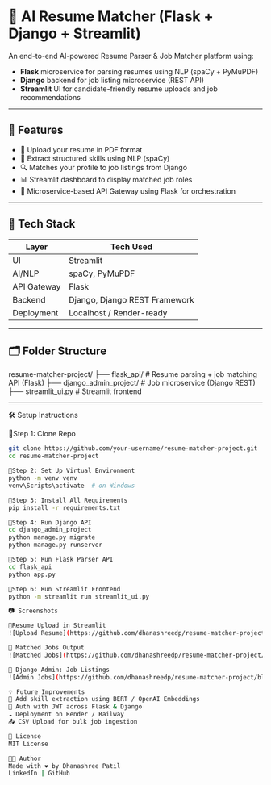 # 🧠 AI Resume Matcher (Flask + Django + Streamlit)

An end-to-end AI-powered Resume Parser & Job Matcher platform using:
- **Flask** microservice for parsing resumes using NLP (spaCy + PyMuPDF)
- **Django** backend for job listing microservice (REST API)
- **Streamlit** UI for candidate-friendly resume uploads and job recommendations

---

## 🚀 Features

- 📄 Upload your resume in PDF format
- 🤖 Extract structured skills using NLP (spaCy)
- 🔍 Matches your profile to job listings from Django
- 📊 Streamlit dashboard to display matched job roles
- 🔌 Microservice-based API Gateway using Flask for orchestration

---

## 🧱 Tech Stack

| Layer        | Tech Used                       |
|--------------|----------------------------------|
| UI           | Streamlit                       |
| AI/NLP       | spaCy, PyMuPDF                   |
| API Gateway  | Flask                            |
| Backend      | Django, Django REST Framework    |
| Deployment   | Localhost / Render-ready         |

---

## 🗂️ Folder Structure

resume-matcher-project/
├── flask_api/ # Resume parsing + job matching API (Flask)
├── django_admin_project/ # Job microservice (Django REST)
├── streamlit_ui.py # Streamlit frontend


---

🛠️ Setup Instructions

🔹Step 1: Clone Repo

```bash
git clone https://github.com/your-username/resume-matcher-project.git
cd resume-matcher-project

🔹Step 2: Set Up Virtual Environment
python -m venv venv
venv\Scripts\activate  # on Windows

🔹Step 3: Install All Requirements
pip install -r requirements.txt

🔹Step 4: Run Django API
cd django_admin_project
python manage.py migrate
python manage.py runserver

🔹Step 5: Run Flask Parser API
cd flask_api
python app.py

🔹Step 6: Run Streamlit Frontend
python -m streamlit run streamlit_ui.py

📷 Screenshots

🔹Resume Upload in Streamlit
![Upload Resume](https://github.com/dhanashreedp/resume-matcher-project/blob/main/screenshots/django_admin_jobs.png)

🔹 Matched Jobs Output
![Matched Jobs](https://github.com/dhanashreedp/resume-matcher-project/blob/main/screenshots/django_admin_jobs.png)

🔹 Django Admin: Job Listings
![Admin Jobs](https://github.com/dhanashreedp/resume-matcher-project/blob/main/screenshots/django_admin_jobs.png)

💡 Future Improvements
🧠 Add skill extraction using BERT / OpenAI Embeddings
🔐 Auth with JWT across Flask & Django
☁️ Deployment on Render / Railway
📤 CSV Upload for bulk job ingestion

📄 License
MIT License

👩‍💻 Author
Made with ❤️ by Dhanashree Patil
LinkedIn | GitHub

